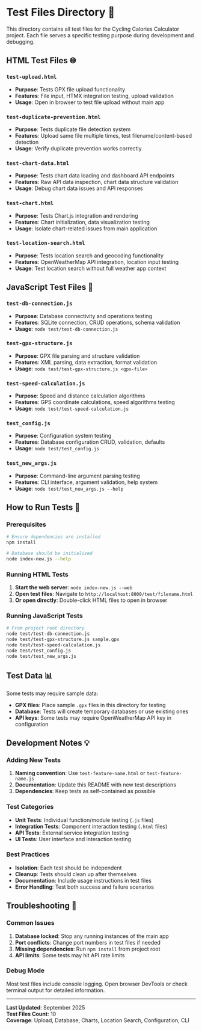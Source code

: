 # Test Files Directory 🧪

This directory contains all test files for the Cycling Calories Calculator project. Each file serves a specific testing purpose during development and debugging.

## HTML Test Files 🌐

### `test-upload.html`
- **Purpose**: Tests GPX file upload functionality
- **Features**: File input, HTMX integration testing, upload validation
- **Usage**: Open in browser to test file upload without main app

### `test-duplicate-prevention.html` 
- **Purpose**: Tests duplicate file detection system
- **Features**: Upload same file multiple times, test filename/content-based detection
- **Usage**: Verify duplicate prevention works correctly

### `test-chart-data.html`
- **Purpose**: Tests chart data loading and dashboard API endpoints
- **Features**: Raw API data inspection, chart data structure validation
- **Usage**: Debug chart data issues and API responses

### `test-chart.html`
- **Purpose**: Tests Chart.js integration and rendering
- **Features**: Chart initialization, data visualization testing
- **Usage**: Isolate chart-related issues from main application

### `test-location-search.html`
- **Purpose**: Tests location search and geocoding functionality
- **Features**: OpenWeatherMap API integration, location input testing
- **Usage**: Test location search without full weather app context

## JavaScript Test Files 🔧

### `test-db-connection.js`
- **Purpose**: Database connectivity and operations testing
- **Features**: SQLite connection, CRUD operations, schema validation
- **Usage**: `node test/test-db-connection.js`

### `test-gpx-structure.js`
- **Purpose**: GPX file parsing and structure validation
- **Features**: XML parsing, data extraction, format validation
- **Usage**: `node test/test-gpx-structure.js <gpx-file>`

### `test-speed-calculation.js`
- **Purpose**: Speed and distance calculation algorithms
- **Features**: GPS coordinate calculations, speed algorithms testing
- **Usage**: `node test/test-speed-calculation.js`

### `test_config.js`
- **Purpose**: Configuration system testing
- **Features**: Database configuration CRUD, validation, defaults
- **Usage**: `node test/test_config.js`

### `test_new_args.js`
- **Purpose**: Command-line argument parsing testing
- **Features**: CLI interface, argument validation, help system
- **Usage**: `node test/test_new_args.js --help`

## How to Run Tests 🚀

### Prerequisites
```bash
# Ensure dependencies are installed
npm install

# Database should be initialized
node index-new.js --help
```

### Running HTML Tests
1. **Start the web server**: `node index-new.js --web`
2. **Open test files**: Navigate to `http://localhost:8000/test/filename.html`
3. **Or open directly**: Double-click HTML files to open in browser

### Running JavaScript Tests
```bash
# From project root directory
node test/test-db-connection.js
node test/test-gpx-structure.js sample.gpx
node test/test-speed-calculation.js
node test/test_config.js
node test/test_new_args.js
```

## Test Data 📊

Some tests may require sample data:
- **GPX files**: Place sample `.gpx` files in this directory for testing
- **Database**: Tests will create temporary databases or use existing ones
- **API keys**: Some tests may require OpenWeatherMap API key in configuration

## Development Notes 💡

### Adding New Tests
1. **Naming convention**: Use `test-feature-name.html` or `test-feature-name.js`
2. **Documentation**: Update this README with new test descriptions
3. **Dependencies**: Keep tests as self-contained as possible

### Test Categories
- **Unit Tests**: Individual function/module testing (`.js` files)
- **Integration Tests**: Component interaction testing (`.html` files)
- **API Tests**: External service integration testing
- **UI Tests**: User interface and interaction testing

### Best Practices
- **Isolation**: Each test should be independent
- **Cleanup**: Tests should clean up after themselves
- **Documentation**: Include usage instructions in test files
- **Error Handling**: Test both success and failure scenarios

## Troubleshooting 🔧

### Common Issues
1. **Database locked**: Stop any running instances of the main app
2. **Port conflicts**: Change port numbers in test files if needed
3. **Missing dependencies**: Run `npm install` from project root
4. **API limits**: Some tests may hit API rate limits

### Debug Mode
Most test files include console logging. Open browser DevTools or check terminal output for detailed information.

---

**Last Updated**: September 2025  
**Test Files Count**: 10  
**Coverage**: Upload, Database, Charts, Location Search, Configuration, CLI